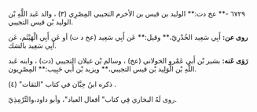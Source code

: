 ٦٧٢٩ -** عخ دت:** الوليد بن قيس بن الأخرم التجيبي المِصْرِي (٣) ، والد عَبد اللَّهِ بْن الوليد بْن قيس التجيبي.

**روى عن:** أَبِي سَعِيد الخُدْرِيّ،** وقيل:** عَن أَبِي سَعِيد (عخ د ت) أو عَن أَبِي الْهَيْثَم، عَن أَبِي سَعِيد بالشك.

**رَوَى عَنه:** بشير بْن أَبي عَمْرو الخولاني (عخ) ، وسالم بْن غيلان التجيبي (دت) ، وابنه عَبد اللَّهِ بْن الْوَلِيد بْن قيس التجيبي،** ويزيد بْن أَبي حَبِيب:** المِصْرِيون.

ذكره ابنُ حِبَّان في كتاب "الثقات" (٤) .

روى لَهُ البخاري فِي كتاب" أفعال العباد"، وأبو داود،والتِّرْمِذِيّ.